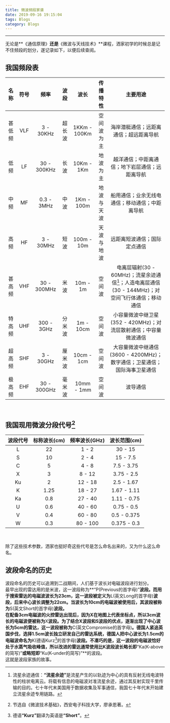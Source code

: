 ```yaml
---
title: 微波频段家谱
date: 2019-09-16 19:15:04
tags: Blogs
category: Blogs
---
```

- - - 
无论是**《通信原理》**还是**《微波与天线技术》**课程，洒家初学的时候总是记不住频段的划分，遂记录如下，以便后续查阅。<br>

## 我国频段表

| 名称  | 符号    | 频率  |波段 |波长|传播特性| 主要用途 |
|:------:|:--------:|:---------:|:-----------:|:------:|:--------: |:-------:|
| 甚低频 | VLF |3 - 30KHz |超长波|1KKm - 100Km | 空间波为主| 海岸潜艇通信；远距离通信；超远距离导航
| 低频 | LF | 30 - 300KHz | 长波 | 10Km - 1Km | 地波为主 | 越洋通信；中距离通信；地下岩层通信；远距离导航 |
| 中频 | MF | 0.3 - 3MHz | 中波 | 1Km - 100m | 地波与天波 | 船用通信；业余无线电通信；移动通信；中距离导航 |
| 高频 | HF | 3 - 30MHz | 短波 | 100m - 10m | 天波与地波 | 远距离短波通信；国际定点通信|
| 甚高频 | VHF | 30 - 300MHz | 米波 | 10m - 1m | 空间波 | 电离层辐射(30 - 60MHz)；流星余迹通信[^1]；人造电离层通信(30 - 144MHz)；对空间飞行体通信；移动通信 |
| 特高频 | UHF | 300 - 3GHz | 分米波 | 1m - 10cm | 空间波 | 小容量微波中继卫星(352 - 420MHz)；对流层散射通信；中容量微波通信 |
| 超高频 | SHF | 3 - 30GHz | 厘米波 | 10cm - 1cm | 空间波 | 大容量微波中继通信(3600 - 4200MHz)；数字通信；卫星通信；国际海事卫星通信 |
| 极高频 | EHF | 30 - 300GHz | 毫米波 | 10mm - 1mm | 空间波 | 波导通信 |

<br>

## 我国现用微波分段代号[^2]

| 波段代号 | 标称波长(cm) | 频率波长(GHz) | 波长范围(cm) |
|:---------:|:--------------:|:---------------:|:--------------:|
| L | 22 | 1 - 2 | 30 - 15 |
| S | 10 | 2 - 4 | 15 - 7.5 |
| C | 5 | 4 - 8 | 7.5 - 3.75 |
| X | 3 | 8 - 12 | 3.75 - 2.5 |
| Ku | 2 | 12 - 18 | 2.5 - 1.67 |
| K | 1.25 | 18 - 27 | 1.67 - 1.11 |
| Ka | 0.8 | 27 - 40 | 1.11 - 0.75 |
| U | 0.6 | 40 - 60 | 0.75 - 0.5 |
| V | 0.4 | 60 - 80 | 0.5 - 0.375 | 
| W | 0.3 | 80 - 100 | 0.375 - 0.3 |

<br>

除了这些技术参数，洒家也挺好奇这些代号是怎么命名出来的，又为什么这么命名。<br>

## 波段命名的历史

波段命名的历史可以追溯到二战期间，人们基于波长对电磁波段进行划分。<br>
最早出现的雷达用的是米波，这一波段称为**“P(Previous的首字母)”**波段。而用于搜索雷达的电磁波波长为23cm，这一波段被定义为**L(英文Long的首字母)**波段，后来中心波长调整为22cm。当波长为10cm的电磁波被使用后，其波段被称为**S(英文Short的首字母)**波段。<br>
在配备3cm电磁波的火控雷达出现后，因为X在地图上代表坐标点，所以3cm波长的电磁波便被称为**X**波段。为了结合X波段和S波段的优点，逐渐出现了中心波长为5cm的雷达，这一波段被称为**C(英文Compromise的首字母)**。德国人紧追英国步伐，选择1.5cm波长独立研发自己的雷达系统，德国人把中心波长为1.5cm的电磁波命名为**K(德语Kurz[^3]的首字母)**波段。不凑巧的是，这一波段的电磁波恰好处于水蒸气吸收峰值，所以改进的雷达通常使用比K波段波长略长即**“Ka(K-above的简写)”**或略短即**“Ku(K-under的简写)”**的波段。<br>
这就是波段家族的故事。

[^1]: 流星余迹通信：<b>“流星余迹”</b>是流星产生的以轨迹为中心的具有反射无线电波特性的柱状电离云。将载有信息的电磁波对准流星余迹，通过其反射实现千里传输的目的。七十年代末美国用于数据收集及军事通信，我国七十年代末开始建立流星余迹专用链路。

[^2]: 节选自《微波技术基础》，西安电子科技大学，廖承恩著。
[^3]: 德语<b>“Kurz”</b>翻译为英语是<b>“Short”</b>。